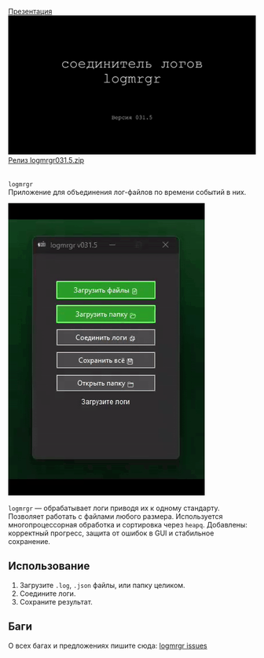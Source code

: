 [Презентация](https://github.com/ashtray01/logmrgr/blob/main/logmrgr031.5.pptx)<br>
![logmrgr](logmrgr031.5_presentation.gif)
[Релиз logmrgr031.5.zip](https://github.com/ashtray01/logmrgr/releases/download/031.5/logmrgr031.5.zip)

</br>`logmrgr`
</br>Приложение для объединения лог-файлов по времени событий в них.

![logmrgr](logmrgr031.5.gif)

`logmrgr` — обрабатывает логи приводя их к одному стандарту. Позволяет работать с файлами любого размера. Используется многопроцессорная обработка и сортировка через `heapq`. Добавлены: корректный прогресс, защита от ошибок в GUI и стабильное сохранение.

## Использование
1. Загрузите `.log`, `.json` файлы, или папку целиком.
2. Соедините логи.
3. Сохраните результат.

## Баги
О всех багах и предложениях пишите сюда:
[logmrgr issues](https://github.com/ashtray01/logmrgr/issues)
